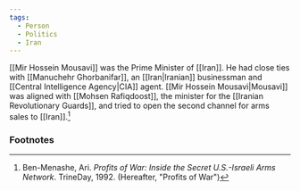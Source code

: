 ```yaml
---
tags:
  - Person
  - Politics
  - Iran
---
```

[[Mir Hossein Mousavi]] was the Prime Minister of [[Iran]]. He had close ties with [[Manuchehr Ghorbanifar]], an [[Iran|Iranian]] businessman and [[Central Intelligence Agency|CIA]] agent. [[Mir Hossein Mousavi|Mousavi]] was aligned with [[Mohsen Rafiqdoost]], the minister for the [[Iranian Revolutionary Guards]], and tried to open the second channel for arms sales to [[Iran]].[^1]

### Footnotes
[^1]: Ben-Menashe, Ari. *Profits of War: Inside the Secret U.S.-Israeli Arms Network*. TrineDay, 1992. (Hereafter, "Profits of War")
